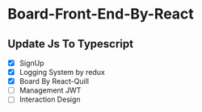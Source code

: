 # Board-Front-End-By-React
## Update Js To Typescript

- [x] SignUp
- [x] Logging System by redux
- [x] Board By React-Quill
- [ ] Management JWT
- [ ] Interaction Design
